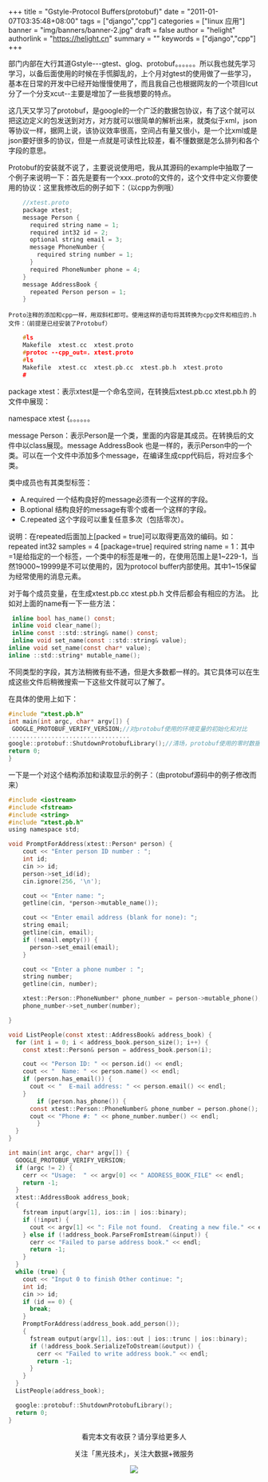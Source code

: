 +++
title = "Gstyle-Protocol Buffers(protobuf)"
date = "2011-01-07T03:35:48+08:00"
tags = ["django","cpp"]
categories = ["linux 应用"]
banner = "img/banners/banner-2.jpg"
draft = false
author = "helight"
authorlink = "https://helight.cn"
summary = ""
keywords = ["django","cpp"]
+++

部门内部在大行其道Gstyle---gtest、glog、protobuf。。。。。。所以我也就先学习学习，以备后面使用的时候在手慌脚乱的，上个月对gtest的使用做了一些学习，基本在日常的开发中已经开始慢慢使用了，而且我自己也根据网友的一个项目lcut分了一个分支xcut--主要是增加了一些我想要的特点。

这几天又学习了protobuf，是google的一个广泛的数据包协议，有了这个就可以把这边定义的包发送到对方，对方就可以很简单的解析出来，就类似于xml，json等协议一样，据网上说，该协议效率很高，空间占有量又很小，是一个比xml或是json要好很多的协议，但是一点就是可读性比较差，看不懂数据是怎么排列和各个字段的意思。
<!--more-->
Protobuf的安装就不说了，主要说说使用吧，我从其源码的example中抽取了一个例子来说明一下：首先是要有一个xxx..proto的文件的，这个文件中定义你要使用的协议：这里我修改后的例子如下：（以cpp为例哦）
```c
	//xtest.proto
	package xtest;
	message Person {
	  required string name = 1;
	  required int32 id = 2;    
	  optional string email = 3;
	  message PhoneNumber {
	    required string number = 1;
	  }
	  required PhoneNumber phone = 4;
	}
	message AddressBook {
	  repeated Person person = 1;
	}
```
	Proto注释的添加和cpp一样，用双斜杠即可。使用这样的语句将其转换为cpp文件和相应的.h文件：（前提是已经安装了Protobuf）
```c
	#ls
	Makefile  xtest.cc  xtest.proto
	#protoc --cpp_out=. xtest.proto
	#ls
	Makefile  xtest.cc  xtest.pb.cc  xtest.pb.h  xtest.proto
	#
```
package xtest：表示xtest是一个命名空间，在转换后xtest.pb.cc  xtest.pb.h 的文件中展现：

namespace xtest {。。。。。。

message Person：表示Person是一个类，里面的内容是其成员。在转换后的文件中以class展现。message AddressBook 也是一样的，表示Person中的一个类。可以在一个文件中添加多个message，在编译生成cpp代码后，将对应多个类。

类中成员也有其类型标签：
*	A.required 一个结构良好的message必须有一个这样的字段。
*	B.optional 结构良好的message有零个或者一个这样的字段。
*	C.repeated 这个字段可以重复任意多次（包括零次）。

说明：在repeated后面加上[packed = true]可以取得更高效的编码。如：repeated int32 samples = 4 [package=true]
required string name = 1：其中=1是给指定的一个标签，一个类中的标签是唯一的，在使用范围上是1~229-1，当然19000~19999是不可以使用的，因为protocol buffer内部使用。其中1~15保留为经常使用的消息元素。

对于每个成员变量，在生成xtest.pb.cc  xtest.pb.h 文件后都会有相应的方法。
比如对上面的name有一下一些方法：
```c
 inline bool has_name() const;
 inline void clear_name();
 inline const ::std::string& name() const;
 inline void set_name(const ::std::string& value); 
inline void set_name(const char* value); 
inline ::std::string* mutable_name();
```
不同类型的字段，其方法稍微有些不通，但是大多数都一样的。其它具体可以在生成这些文件后稍微搜索一下这些文件就可以了解了。

在具体的使用上如下：

```c
#include "xtest.pb.h"
int main(int argc, char* argv[]) { 
 GOOGLE_PROTOBUF_VERIFY_VERSION;//对protobuf使用的环境变量的初始化和对比
..................................  
google::protobuf::ShutdownProtobufLibrary();//清场，protobuf使用的零时数据，环境变量等  
return 0;
}
```
一下是一个对这个结构添加和读取显示的例子：（由protobuf源码中的例子修改而来）
```c
#include <iostream>
#include <fstream>
#include <string>
#include "xtest.pb.h"
using namespace std;

void PromptForAddress(xtest::Person* person) {
    cout << "Enter person ID number : ";
    int id;
    cin >> id;
    person->set_id(id);
    cin.ignore(256, '\n');

    cout << "Enter name: ";
    getline(cin, *person->mutable_name());

    cout << "Enter email address (blank for none): ";
    string email;
    getline(cin, email);
    if (!email.empty()) {
      person->set_email(email);
    }

    cout << "Enter a phone number : ";
    string number;
    getline(cin, number);

    xtest::Person::PhoneNumber* phone_number = person->mutable_phone();
    phone_number->set_number(number);

}

void ListPeople(const xtest::AddressBook& address_book) {
  for (int i = 0; i < address_book.person_size(); i++) {
    const xtest::Person& person = address_book.person(i);

    cout << "Person ID: " << person.id() << endl;
    cout << "  Name: " << person.name() << endl;
    if (person.has_email()) {
      cout << "  E-mail address: " << person.email() << endl;
    }
        if (person.has_phone()) {
      const xtest::Person::PhoneNumber& phone_number = person.phone();
      cout << "Phone #: " << phone_number.number() << endl;
        }
  }
}

int main(int argc, char* argv[]) {
  GOOGLE_PROTOBUF_VERIFY_VERSION;
  if (argc != 2) {
    cerr << "Usage:  " << argv[0] << " ADDRESS_BOOK_FILE" << endl;
    return -1;
  }
  xtest::AddressBook address_book;
  {
    fstream input(argv[1], ios::in | ios::binary);
    if (!input) {
      cout << argv[1] << ": File not found.  Creating a new file." << endl;
    } else if (!address_book.ParseFromIstream(&input)) {
      cerr << "Failed to parse address book." << endl;
      return -1;
    }
  }
  while (true) {
    cout << "Input 0 to finish Other continue: ";
    int id;
    cin >> id;
    if (id == 0) {
      break;
    }
    PromptForAddress(address_book.add_person());
    {
      fstream output(argv[1], ios::out | ios::trunc | ios::binary);
      if (!address_book.SerializeToOstream(&output)) {
        cerr << "Failed to write address book." << endl;
        return -1;
      }
    }
  }
  ListPeople(address_book);

  google::protobuf::ShutdownProtobufLibrary();
  return 0;
}
```

<center>
看完本文有收获？请分享给更多人<br>

关注「黑光技术」，关注大数据+微服务<br>

![](/img/qrcode_helight_tech.jpg)
</center>
